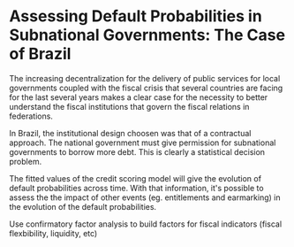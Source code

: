 Assessing Default Probabilities in Subnational Governments: The Case of Brazil
===

The increasing decentralization for the delivery of public services for local governments coupled with the fiscal crisis that several countries are facing for the last several years makes a clear case for the necessity to better understand the fiscal institutions that govern the fiscal relations in federations.

In Brazil, the institutional design choosen was that of a contractual approach. The national government must give permission for subnational governments to borrow more debt. This is clearly a statistical decision problem.

The fitted values of the credit scoring model will give the evolution of default probabilities across time. With that information, it's possible to assess the the impact of other events (eg. entitlements and earmarking) in the evolution of the default probabilities.

Use confirmatory factor analysis to build factors for fiscal indicators (fiscal flexbibility, liquidity, etc)
    